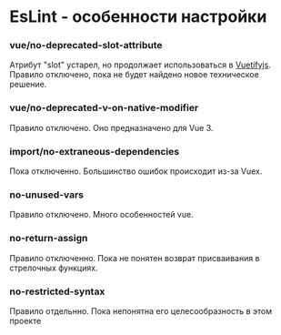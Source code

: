 # EsLint - особенности настройки

### vue/no-deprecated-slot-attribute

Атрибут "slot" устарел, но продолжает использоваться в [Vuetifyjs](https://vuetifyjs.com/en/getting-started/installation/). Правило отключено, пока не будет найдено новое техническое решение.

### vue/no-deprecated-v-on-native-modifier

Правило отключено. Оно предназначено для Vue 3.

### import/no-extraneous-dependencies

Пока отключенно. Большинство ошибок происходит из-за Vuex.

### no-unused-vars

Правило отключено. Много особенностей vue.

### no-return-assign

Правило отключенно. Пока не понятен возврат присваивания в стрелочных функциях.

### no-restricted-syntax

Правило отдельнно. Пока непонятна его целесообразность в этом проекте
